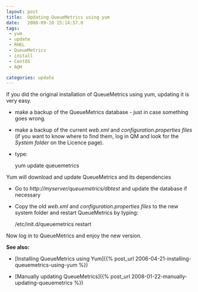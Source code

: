 ```yaml
---
layout: post
title:  Updating QueueMetrics using yum
date:   2008-09-10 15:14:57.0
tags:
 - yum
 - update
 - RHEL
 - QueueMetrics
 - install
 - CentOS
 - A@H

categories: update
---
```


If you did the original installation of QueueMetrics using yum, updating it is very easy.


* make a backup of the QueueMetrics database - just in case something goes wrong.


* make a backup of the current *web.xml* and *configuration.properties files* (if you want to know where to find them, log in QM and look for the *System folder* on the Licence page).


* type:
    
    yum update queuemetrics

Yum will download and update QueueMetrics and its dependencies


* Go to *http://myserver/queuemetrics/dbtest* and update the database if necessary


* Copy the old *web.xml* and *configuration.properties files* to the new system folder and restart QueueMetrics by typing:
    
    /etc/init.d/queuemetrics restart


Now log in to QueueMetrics and enjoy the new version.

**See also:**


* [Installing QueueMetrics using Yum]({% post_url 2006-04-21-installing-queuemetrics-using-yum %})

* [Manually updating QueueMetrics]({% post_url 2008-01-22-manually-updating-queuemetrics %})
